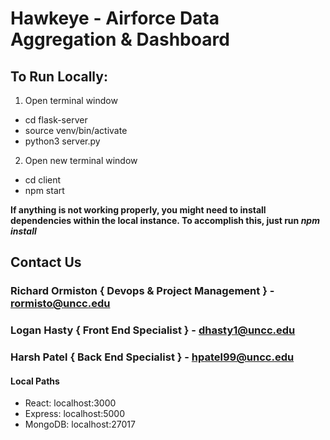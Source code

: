 # Hawkeye - Airforce Data Aggregation & Dashboard

## To Run Locally:
1. Open terminal window
- cd flask-server
- source venv/bin/activate
- python3 server.py

2. Open new terminal window
- cd client
- npm start

**If anything is not working properly, you might need to install dependencies within the local instance. To accomplish this, just run _npm install_**


## Contact Us
### Richard Ormiston { Devops & Project Management } - rormisto@uncc.edu
### Logan Hasty { Front End Specialist } - dhasty1@uncc.edu
### Harsh Patel { Back End Specialist } - hpatel99@uncc.edu


#### Local Paths
- React: localhost:3000
- Express: localhost:5000
- MongoDB: localhost:27017
